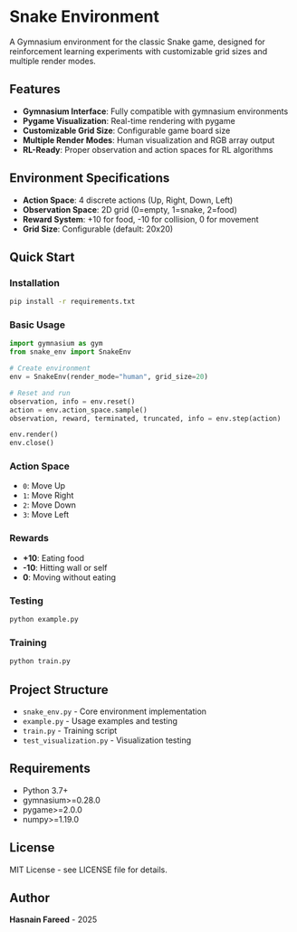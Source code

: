 # Snake Environment

A Gymnasium environment for the classic Snake game, designed for reinforcement learning experiments with customizable grid sizes and multiple render modes.

## Features

- **Gymnasium Interface**: Fully compatible with gymnasium environments
- **Pygame Visualization**: Real-time rendering with pygame
- **Customizable Grid Size**: Configurable game board size
- **Multiple Render Modes**: Human visualization and RGB array output
- **RL-Ready**: Proper observation and action spaces for RL algorithms

## Environment Specifications

- **Action Space**: 4 discrete actions (Up, Right, Down, Left)
- **Observation Space**: 2D grid (0=empty, 1=snake, 2=food)
- **Reward System**: +10 for food, -10 for collision, 0 for movement
- **Grid Size**: Configurable (default: 20x20)

## Quick Start

### Installation
```bash
pip install -r requirements.txt
```

### Basic Usage
```python
import gymnasium as gym
from snake_env import SnakeEnv

# Create environment
env = SnakeEnv(render_mode="human", grid_size=20)

# Reset and run
observation, info = env.reset()
action = env.action_space.sample()
observation, reward, terminated, truncated, info = env.step(action)

env.render()
env.close()
```

### Action Space

- `0`: Move Up
- `1`: Move Right  
- `2`: Move Down
- `3`: Move Left

### Rewards

- **+10**: Eating food
- **-10**: Hitting wall or self
- **0**: Moving without eating

### Testing
```bash
python example.py
```

### Training
```bash
python train.py
```

## Project Structure

- `snake_env.py` - Core environment implementation
- `example.py` - Usage examples and testing
- `train.py` - Training script
- `test_visualization.py` - Visualization testing

## Requirements

- Python 3.7+
- gymnasium>=0.28.0
- pygame>=2.0.0
- numpy>=1.19.0

## License

MIT License - see LICENSE file for details.

## Author

**Hasnain Fareed** - 2025 
